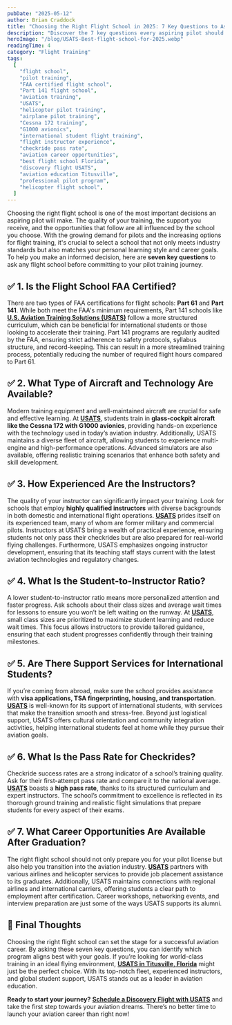 ```yaml
---
pubDate: "2025-05-12"
author: Brian Craddock
title: "Choosing the Right Flight School in 2025: 7 Key Questions to Ask"
description: "Discover the 7 key questions every aspiring pilot should ask when choosing the right flight school. Learn how USATS in Titusville, Florida, offers top-notch training, experienced instructors, and global support for your aviation career."
heroImage: "/blog/USATS-Best-flight-school-for-2025.webp"
readingTime: 4
category: "Flight Training"
tags:
  [
    "flight school",
    "pilot training",
    "FAA certified flight school",
    "Part 141 flight school",
    "aviation training",
    "USATS",
    "helicopter pilot training",
    "airplane pilot training",
    "Cessna 172 training",
    "G1000 avionics",
    "international student flight training",
    "flight instructor experience",
    "checkride pass rate",
    "aviation career opportunities",
    "best flight school Florida",
    "discovery flight USATS",
    "aviation education Titusville",
    "professional pilot program",
    "helicopter flight school",
  ]
---
```


Choosing the right flight school is one of the most important decisions an aspiring pilot will make. The quality of your training, the support you receive, and the opportunities that follow are all influenced by the school you choose. With the growing demand for pilots and the increasing options for flight training, it's crucial to select a school that not only meets industry standards but also matches your personal learning style and career goals. To help you make an informed decision, here are **seven key questions** to ask any flight school before committing to your pilot training journey.

## ✅ 1. Is the Flight School FAA Certified?

There are two types of FAA certifications for flight schools: **Part 61** and **Part 141**. While both meet the FAA's minimum requirements, Part 141 schools like [**U.S. Aviation Training Solutions (USATS)**](https://usats.training) follow a more structured curriculum, which can be beneficial for international students or those looking to accelerate their training. Part 141 programs are regularly audited by the FAA, ensuring strict adherence to safety protocols, syllabus structure, and record-keeping. This can result in a more streamlined training process, potentially reducing the number of required flight hours compared to Part 61.

## ✅ 2. What Type of Aircraft and Technology Are Available?

Modern training equipment and well-maintained aircraft are crucial for safe and effective learning. At [**USATS**](/airplane-training), students train in **glass-cockpit aircraft like the Cessna 172 with G1000 avionics**, providing hands-on experience with the technology used in today’s aviation industry. Additionally, USATS maintains a diverse fleet of aircraft, allowing students to experience multi-engine and high-performance operations. Advanced simulators are also available, offering realistic training scenarios that enhance both safety and skill development.

## ✅ 3. How Experienced Are the Instructors?

The quality of your instructor can significantly impact your training. Look for schools that employ **highly qualified instructors** with diverse backgrounds in both domestic and international flight operations. [**USATS**](/about-us) prides itself on its experienced team, many of whom are former military and commercial pilots. Instructors at USATS bring a wealth of practical experience, ensuring students not only pass their checkrides but are also prepared for real-world flying challenges. Furthermore, USATS emphasizes ongoing instructor development, ensuring that its teaching staff stays current with the latest aviation technologies and regulatory changes.

## ✅ 4. What Is the Student-to-Instructor Ratio?

A lower student-to-instructor ratio means more personalized attention and faster progress. Ask schools about their class sizes and average wait times for lessons to ensure you won’t be left waiting on the runway. At [**USATS**](https://usats.training), small class sizes are prioritized to maximize student learning and reduce wait times. This focus allows instructors to provide tailored guidance, ensuring that each student progresses confidently through their training milestones.

## ✅ 5. Are There Support Services for International Students?

If you’re coming from abroad, make sure the school provides assistance with **visa applications, TSA fingerprinting, housing, and transportation**. [**USATS**](/) is well-known for its support of international students, with services that make the transition smooth and stress-free. Beyond just logistical support, USATS offers cultural orientation and community integration activities, helping international students feel at home while they pursue their aviation goals.

## ✅ 6. What Is the Pass Rate for Checkrides?

Checkride success rates are a strong indicator of a school’s training quality. Ask for their first-attempt pass rate and compare it to the national average. [**USATS**](https://usats.training) boasts a **high pass rate**, thanks to its structured curriculum and expert instructors. The school’s commitment to excellence is reflected in its thorough ground training and realistic flight simulations that prepare students for every aspect of their exams.

## ✅ 7. What Career Opportunities Are Available After Graduation?

The right flight school should not only prepare you for your pilot license but also help you transition into the aviation industry. [**USATS**](/airplane-training) partners with various airlines and helicopter services to provide job placement assistance to its graduates. Additionally, USATS maintains connections with regional airlines and international carriers, offering students a clear path to employment after certification. Career workshops, networking events, and interview preparation are just some of the ways USATS supports its alumni.

## 🚀 Final Thoughts

Choosing the right flight school can set the stage for a successful aviation career. By asking these seven key questions, you can identify which program aligns best with your goals. If you’re looking for world-class training in an ideal flying environment, [**USATS in Titusville, Florida**](https://usats.training) might just be the perfect choice. With its top-notch fleet, experienced instructors, and global student support, USATS stands out as a leader in aviation education.

**Ready to start your journey?** [**Schedule a Discovery Flight with USATS**](/contact-us) and take the first step towards your aviation dreams. There’s no better time to launch your aviation career than right now!
